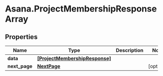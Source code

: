 # Asana.ProjectMembershipResponseArray

## Properties
Name | Type | Description | Notes
------------ | ------------- | ------------- | -------------
**data** | [**[ProjectMembershipResponse]**](ProjectMembershipResponse.md) |  | 
**next_page** | [**NextPage**](NextPage.md) |  | [optional] 
